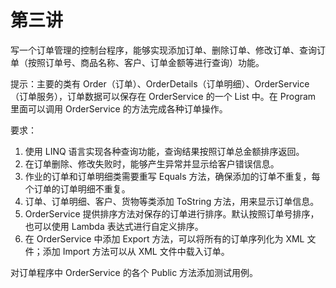 # 第三讲
写一个订单管理的控制台程序，能够实现添加订单、删除订单、修改订单、查询订单（按照订单号、商品名称、客户、订单金额等进行查询）功能。

提示：主要的类有 Order（订单）、OrderDetails（订单明细）、OrderService（订单服务），订单数据可以保存在 OrderService 的一个 List 中。在 Program 里面可以调用 OrderService 的方法完成各种订单操作。

要求：

1. 使用 LINQ 语言实现各种查询功能，查询结果按照订单总金额排序返回。
2. 在订单删除、修改失败时，能够产生异常并显示给客户错误信息。
3. 作业的订单和订单明细类需要重写 Equals 方法，确保添加的订单不重复，每个订单的订单明细不重复。
4. 订单、订单明细、客户、货物等类添加 ToString 方法，用来显示订单信息。
5. OrderService 提供排序方法对保存的订单进行排序。默认按照订单号排序，也可以使用 Lambda 表达式进行自定义排序。
6. 在 OrderService 中添加 Export 方法，可以将所有的订单序列化为 XML 文件；添加 Import 方法可以从 XML 文件中载入订单。

对订单程序中 OrderService 的各个 Public 方法添加测试用例。